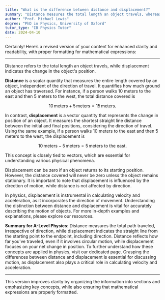 ```yaml
---
title: "What is the difference between distance and displacement?"
summary: "Distance measures the total length an object travels, whereas displacement refers to the change in its position from the starting point to the endpoint."
author: "Prof. Michael Lewis"
degree: "PhD in Physics, University of Oxford"
tutor_type: "IB Physics Tutor"
date: 2024-04-10
---
```


Certainly! Here’s a revised version of your content for enhanced clarity and readability, with proper formatting for mathematical expressions:

---

Distance refers to the total length an object travels, while displacement indicates the change in the object's position.

**Distance** is a scalar quantity that measures the entire length covered by an object, independent of the direction of travel. It quantifies how much ground an object has traversed. For instance, if a person walks $10$ meters to the east and then $5$ meters to the west, the total distance covered is 

$$
10 \, \text{meters} + 5 \, \text{meters} = 15 \, \text{meters}.
$$

In contrast, **displacement** is a vector quantity that represents the change in position of an object. It measures the shortest straight line distance between the initial and final positions, considering the direction of travel. Using the same example, if a person walks $10$ meters to the east and then $5$ meters to the west, the displacement is 

$$
10 \, \text{meters} - 5 \, \text{meters} = 5 \, \text{meters} \text{ to the east.}
$$

This concept is closely tied to vectors, which are essential for understanding various physical phenomena.

Displacement can be zero if an object returns to its starting position. However, the distance covered will never be zero unless the object remains stationary. It is important to note that displacement is influenced by the direction of motion, while distance is not affected by direction.

In physics, displacement is instrumental in calculating velocity and acceleration, as it incorporates the direction of movement. Understanding the distinction between distance and displacement is vital for accurately describing the motion of objects. For more in-depth examples and explanations, please explore our resources.

**Summary for A-Level Physics**: Distance measures the total path traveled, irrespective of direction, while displacement indicates the straight line from the starting point to the endpoint, including direction. Distance reflects how far you've traveled, even if it involves circular motion, while displacement focuses on your net change in position. To further understand how these concepts are applied in physics, visit our dedicated page. Grasping the differences between distance and displacement is essential for discussing motion, as displacement also plays a critical role in calculating velocity and acceleration.

--- 

This version improves clarity by organizing the information into sections and emphasizing key concepts, while also ensuring that mathematical expressions are properly formatted.
    
